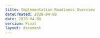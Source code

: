 ```yaml
---
title: Implementation Readiness Overview
dateCreated: 2020-04-08
date: 2020-04-08
version: Final
layout: document
---
```


